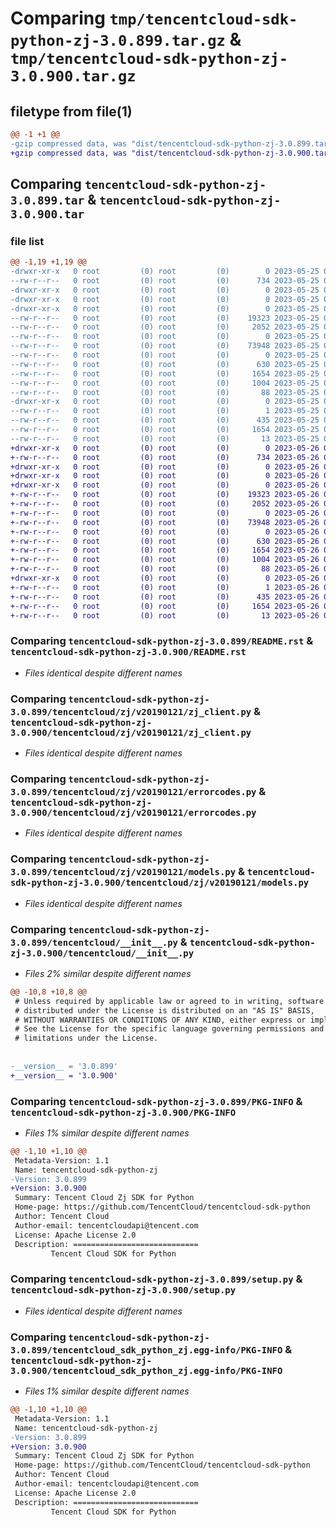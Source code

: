 # Comparing `tmp/tencentcloud-sdk-python-zj-3.0.899.tar.gz` & `tmp/tencentcloud-sdk-python-zj-3.0.900.tar.gz`

## filetype from file(1)

```diff
@@ -1 +1 @@
-gzip compressed data, was "dist/tencentcloud-sdk-python-zj-3.0.899.tar", last modified: Thu May 25 00:42:15 2023, max compression
+gzip compressed data, was "dist/tencentcloud-sdk-python-zj-3.0.900.tar", last modified: Fri May 26 02:33:04 2023, max compression
```

## Comparing `tencentcloud-sdk-python-zj-3.0.899.tar` & `tencentcloud-sdk-python-zj-3.0.900.tar`

### file list

```diff
@@ -1,19 +1,19 @@
-drwxr-xr-x   0 root         (0) root         (0)        0 2023-05-25 00:42:15.000000 tencentcloud-sdk-python-zj-3.0.899/
--rw-r--r--   0 root         (0) root         (0)      734 2023-05-25 00:42:15.000000 tencentcloud-sdk-python-zj-3.0.899/README.rst
-drwxr-xr-x   0 root         (0) root         (0)        0 2023-05-25 00:42:15.000000 tencentcloud-sdk-python-zj-3.0.899/tencentcloud/
-drwxr-xr-x   0 root         (0) root         (0)        0 2023-05-25 00:42:15.000000 tencentcloud-sdk-python-zj-3.0.899/tencentcloud/zj/
-drwxr-xr-x   0 root         (0) root         (0)        0 2023-05-25 00:42:15.000000 tencentcloud-sdk-python-zj-3.0.899/tencentcloud/zj/v20190121/
--rw-r--r--   0 root         (0) root         (0)    19323 2023-05-25 00:42:15.000000 tencentcloud-sdk-python-zj-3.0.899/tencentcloud/zj/v20190121/zj_client.py
--rw-r--r--   0 root         (0) root         (0)     2052 2023-05-25 00:42:15.000000 tencentcloud-sdk-python-zj-3.0.899/tencentcloud/zj/v20190121/errorcodes.py
--rw-r--r--   0 root         (0) root         (0)        0 2023-05-25 00:42:15.000000 tencentcloud-sdk-python-zj-3.0.899/tencentcloud/zj/v20190121/__init__.py
--rw-r--r--   0 root         (0) root         (0)    73948 2023-05-25 00:42:15.000000 tencentcloud-sdk-python-zj-3.0.899/tencentcloud/zj/v20190121/models.py
--rw-r--r--   0 root         (0) root         (0)        0 2023-05-25 00:42:15.000000 tencentcloud-sdk-python-zj-3.0.899/tencentcloud/zj/__init__.py
--rw-r--r--   0 root         (0) root         (0)      630 2023-05-25 00:42:15.000000 tencentcloud-sdk-python-zj-3.0.899/tencentcloud/__init__.py
--rw-r--r--   0 root         (0) root         (0)     1654 2023-05-25 00:42:15.000000 tencentcloud-sdk-python-zj-3.0.899/PKG-INFO
--rw-r--r--   0 root         (0) root         (0)     1004 2023-05-25 00:42:15.000000 tencentcloud-sdk-python-zj-3.0.899/setup.py
--rw-r--r--   0 root         (0) root         (0)       88 2023-05-25 00:42:15.000000 tencentcloud-sdk-python-zj-3.0.899/setup.cfg
-drwxr-xr-x   0 root         (0) root         (0)        0 2023-05-25 00:42:15.000000 tencentcloud-sdk-python-zj-3.0.899/tencentcloud_sdk_python_zj.egg-info/
--rw-r--r--   0 root         (0) root         (0)        1 2023-05-25 00:42:15.000000 tencentcloud-sdk-python-zj-3.0.899/tencentcloud_sdk_python_zj.egg-info/dependency_links.txt
--rw-r--r--   0 root         (0) root         (0)      435 2023-05-25 00:42:15.000000 tencentcloud-sdk-python-zj-3.0.899/tencentcloud_sdk_python_zj.egg-info/SOURCES.txt
--rw-r--r--   0 root         (0) root         (0)     1654 2023-05-25 00:42:15.000000 tencentcloud-sdk-python-zj-3.0.899/tencentcloud_sdk_python_zj.egg-info/PKG-INFO
--rw-r--r--   0 root         (0) root         (0)       13 2023-05-25 00:42:15.000000 tencentcloud-sdk-python-zj-3.0.899/tencentcloud_sdk_python_zj.egg-info/top_level.txt
+drwxr-xr-x   0 root         (0) root         (0)        0 2023-05-26 02:33:04.000000 tencentcloud-sdk-python-zj-3.0.900/
+-rw-r--r--   0 root         (0) root         (0)      734 2023-05-26 02:33:03.000000 tencentcloud-sdk-python-zj-3.0.900/README.rst
+drwxr-xr-x   0 root         (0) root         (0)        0 2023-05-26 02:33:04.000000 tencentcloud-sdk-python-zj-3.0.900/tencentcloud/
+drwxr-xr-x   0 root         (0) root         (0)        0 2023-05-26 02:33:04.000000 tencentcloud-sdk-python-zj-3.0.900/tencentcloud/zj/
+drwxr-xr-x   0 root         (0) root         (0)        0 2023-05-26 02:33:04.000000 tencentcloud-sdk-python-zj-3.0.900/tencentcloud/zj/v20190121/
+-rw-r--r--   0 root         (0) root         (0)    19323 2023-05-26 02:33:03.000000 tencentcloud-sdk-python-zj-3.0.900/tencentcloud/zj/v20190121/zj_client.py
+-rw-r--r--   0 root         (0) root         (0)     2052 2023-05-26 02:33:03.000000 tencentcloud-sdk-python-zj-3.0.900/tencentcloud/zj/v20190121/errorcodes.py
+-rw-r--r--   0 root         (0) root         (0)        0 2023-05-26 02:33:03.000000 tencentcloud-sdk-python-zj-3.0.900/tencentcloud/zj/v20190121/__init__.py
+-rw-r--r--   0 root         (0) root         (0)    73948 2023-05-26 02:33:03.000000 tencentcloud-sdk-python-zj-3.0.900/tencentcloud/zj/v20190121/models.py
+-rw-r--r--   0 root         (0) root         (0)        0 2023-05-26 02:33:03.000000 tencentcloud-sdk-python-zj-3.0.900/tencentcloud/zj/__init__.py
+-rw-r--r--   0 root         (0) root         (0)      630 2023-05-26 02:33:03.000000 tencentcloud-sdk-python-zj-3.0.900/tencentcloud/__init__.py
+-rw-r--r--   0 root         (0) root         (0)     1654 2023-05-26 02:33:04.000000 tencentcloud-sdk-python-zj-3.0.900/PKG-INFO
+-rw-r--r--   0 root         (0) root         (0)     1004 2023-05-26 02:33:03.000000 tencentcloud-sdk-python-zj-3.0.900/setup.py
+-rw-r--r--   0 root         (0) root         (0)       88 2023-05-26 02:33:04.000000 tencentcloud-sdk-python-zj-3.0.900/setup.cfg
+drwxr-xr-x   0 root         (0) root         (0)        0 2023-05-26 02:33:04.000000 tencentcloud-sdk-python-zj-3.0.900/tencentcloud_sdk_python_zj.egg-info/
+-rw-r--r--   0 root         (0) root         (0)        1 2023-05-26 02:33:04.000000 tencentcloud-sdk-python-zj-3.0.900/tencentcloud_sdk_python_zj.egg-info/dependency_links.txt
+-rw-r--r--   0 root         (0) root         (0)      435 2023-05-26 02:33:04.000000 tencentcloud-sdk-python-zj-3.0.900/tencentcloud_sdk_python_zj.egg-info/SOURCES.txt
+-rw-r--r--   0 root         (0) root         (0)     1654 2023-05-26 02:33:04.000000 tencentcloud-sdk-python-zj-3.0.900/tencentcloud_sdk_python_zj.egg-info/PKG-INFO
+-rw-r--r--   0 root         (0) root         (0)       13 2023-05-26 02:33:04.000000 tencentcloud-sdk-python-zj-3.0.900/tencentcloud_sdk_python_zj.egg-info/top_level.txt
```

### Comparing `tencentcloud-sdk-python-zj-3.0.899/README.rst` & `tencentcloud-sdk-python-zj-3.0.900/README.rst`

 * *Files identical despite different names*

### Comparing `tencentcloud-sdk-python-zj-3.0.899/tencentcloud/zj/v20190121/zj_client.py` & `tencentcloud-sdk-python-zj-3.0.900/tencentcloud/zj/v20190121/zj_client.py`

 * *Files identical despite different names*

### Comparing `tencentcloud-sdk-python-zj-3.0.899/tencentcloud/zj/v20190121/errorcodes.py` & `tencentcloud-sdk-python-zj-3.0.900/tencentcloud/zj/v20190121/errorcodes.py`

 * *Files identical despite different names*

### Comparing `tencentcloud-sdk-python-zj-3.0.899/tencentcloud/zj/v20190121/models.py` & `tencentcloud-sdk-python-zj-3.0.900/tencentcloud/zj/v20190121/models.py`

 * *Files identical despite different names*

### Comparing `tencentcloud-sdk-python-zj-3.0.899/tencentcloud/__init__.py` & `tencentcloud-sdk-python-zj-3.0.900/tencentcloud/__init__.py`

 * *Files 2% similar despite different names*

```diff
@@ -10,8 +10,8 @@
 # Unless required by applicable law or agreed to in writing, software
 # distributed under the License is distributed on an "AS IS" BASIS,
 # WITHOUT WARRANTIES OR CONDITIONS OF ANY KIND, either express or implied.
 # See the License for the specific language governing permissions and
 # limitations under the License.
 
 
-__version__ = '3.0.899'
+__version__ = '3.0.900'
```

### Comparing `tencentcloud-sdk-python-zj-3.0.899/PKG-INFO` & `tencentcloud-sdk-python-zj-3.0.900/PKG-INFO`

 * *Files 1% similar despite different names*

```diff
@@ -1,10 +1,10 @@
 Metadata-Version: 1.1
 Name: tencentcloud-sdk-python-zj
-Version: 3.0.899
+Version: 3.0.900
 Summary: Tencent Cloud Zj SDK for Python
 Home-page: https://github.com/TencentCloud/tencentcloud-sdk-python
 Author: Tencent Cloud
 Author-email: tencentcloudapi@tencent.com
 License: Apache License 2.0
 Description: ============================
         Tencent Cloud SDK for Python
```

### Comparing `tencentcloud-sdk-python-zj-3.0.899/setup.py` & `tencentcloud-sdk-python-zj-3.0.900/setup.py`

 * *Files identical despite different names*

### Comparing `tencentcloud-sdk-python-zj-3.0.899/tencentcloud_sdk_python_zj.egg-info/PKG-INFO` & `tencentcloud-sdk-python-zj-3.0.900/tencentcloud_sdk_python_zj.egg-info/PKG-INFO`

 * *Files 1% similar despite different names*

```diff
@@ -1,10 +1,10 @@
 Metadata-Version: 1.1
 Name: tencentcloud-sdk-python-zj
-Version: 3.0.899
+Version: 3.0.900
 Summary: Tencent Cloud Zj SDK for Python
 Home-page: https://github.com/TencentCloud/tencentcloud-sdk-python
 Author: Tencent Cloud
 Author-email: tencentcloudapi@tencent.com
 License: Apache License 2.0
 Description: ============================
         Tencent Cloud SDK for Python
```

